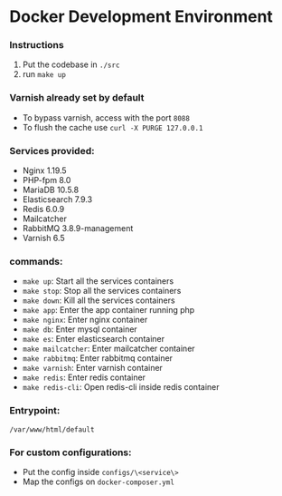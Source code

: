 # Docker Development Environment

### Instructions
1. Put the codebase in ```./src```
2. run ```make up```
### Varnish already set by default 
 - To bypass varnish, access with the port ```8088```
 - To flush the cache use ```curl -X PURGE 127.0.0.1```
### Services provided:
- Nginx 1.19.5
- PHP-fpm 8.0
- MariaDB 10.5.8
- Elasticsearch 7.9.3
- Redis 6.0.9
- Mailcatcher
- RabbitMQ 3.8.9-management
- Varnish 6.5
### commands:
- ```make up```: Start all the services containers
- ```make stop```: Stop all the services containers
- ```make down```: Kill all the services containers
- ```make app```: Enter the app container running php
- ```make nginx```: Enter nginx container
- ```make db```: Enter mysql container
- ```make es```: Enter elasticsearch container
- ```make mailcatcher```: Enter mailcatcher container
- ```make rabbitmq```: Enter rabbitmq container
- ```make varnish```: Enter varnish container
- ```make redis```: Enter redis container
- ```make redis-cli```: Open redis-cli inside redis container
### Entrypoint:
```/var/www/html/default```
### For custom configurations:
- Put the config inside ```configs/\<service\>```
- Map the configs on ```docker-composer.yml```